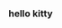 ### hello kitty

<!--
**CalssoneJulia/CalssoneJulia** is a ✨ _special_ ✨ repository because its `README.md` (this file) appears on your GitHub profile.

Here are some ideas to get you started:

- 🔭 EU ESTOU ESTUDANDO ...
- 🌱 EU ESTOU APRENDENDO ...
- 👯 EU ESTOU PENSANDO EM COLABORAR COM ...
- 🤔 EU ESTOU PROCURANDO POR AJUDA
- 💬 ME PERGUNTE SOBRE ...
- 📫 How to reach me: ...
- 😄 Pronouns: ...
- ⚡ Fun fact: ...
-->
